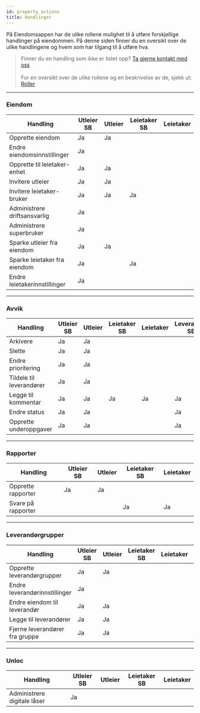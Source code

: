 ```yaml
---
id: property_actions
title: Handlinger
---
```


På Eiendomsappen har de ulike rollene mulighet til å utføre forskjellige handlinger på eiendommen. På denne siden finner du en oversikt over de ulike handlingene og hvem som har tilgang til å utføre hva.


> Finner du en handling som ikke er listet opp? [Ta gjerne kontakt med oss](https://eiendomsappen.com/no/#landing-contact)<br><br>
  For en oversikt over de ulike rollene og en beskrivelse av de, sjekk ut: [Roller](roles)


---

### Eiendom 

| Handling                         | Utleier SB | Utleier | Leietaker SB | Leietaker |
|----------------------------------|------------|---------|--------------|-----------|
| Opprette eiendom                 | Ja         | Ja      |              |           |
| Endre eiendomsinnstillinger      | Ja         |         |              |           |
| Opprette til leietaker-enhet     | Ja         | Ja      |              |           |
| Invitere utleier                 | Ja         | Ja      |              |           |
| Invitere leietaker-bruker        | Ja         | Ja      | Ja           |           |
| Administrere driftsansvarlig     | Ja         |         |              |           |
| Administrere superbruker         | Ja         |         |              |           |
| Sparke utleier fra eiendom       | Ja         | Ja      |              |           |
| Sparke leietaker fra eiendom     | Ja         |         | Ja           |           |
| Endre leietakerinnstillinger     | Ja         |         |              |           |

---

### Avvik 

| Handling                 | Utleier SB | Utleier | Leietaker SB | Leietaker | Leverandør SB | Leverandør | Driftsansvarlig |
|--------------------------|------------|---------|--------------|-----------|----------------|-------------|-----------------|
| Arkivere                 | Ja         | Ja      |              |           |                |             |                 |
| Slette                   | Ja         | Ja      |              |           |                |             |                 |
| Endre prioritering       | Ja         | Ja      |              |           |                |             | Ja              |
| Tildele til leverandører | Ja         | Ja      |              |           |                |             | Ja              |
| Legge til kommentar      | Ja         | Ja      | Ja           | Ja        | Ja             | Ja          | Ja              |
| Endre status             | Ja         | Ja      |              |           | Ja             | Ja          | Ja              |
| Opprette underoppgaver   | Ja         | Ja      |              |           | Ja             | Ja          | Ja              |

---

### Rapporter 

| Handling           | Utleier SB | Utleier | Leietaker SB | Leietaker |
|--------------------|------------|---------|--------------|-----------|
| Opprette rapporter | Ja         | Ja      |              |           |
| Svare på rapporter |            |         | Ja           | Ja        |

---

### Leverandørgrupper 

| Handling                        | Utleier SB | Utleier | Leietaker SB | Leietaker | Leverandør SB | Leverandør |
|---------------------------------|------------|---------|--------------|-----------|----------------|-------------|
| Opprette leverandørgrupper      | Ja         | Ja      |              |           |                |             |
| Endre leverandørinnstillinger   | Ja         |         |              |           | Ja             |             |
| Endre eiendom til leverandør    | Ja         | Ja      |              |           |                |             |
| Legge til leverandører         | Ja         | Ja      |              |           | Ja             |             |
| Fjerne leverandører fra gruppe | Ja         | Ja      |              |           | Ja             |             |

---

### Unloc 

| Handling                    | Utleier SB | Utleier | Leietaker SB | Leietaker |
|-----------------------------|------------|---------|--------------|-----------|
| Administrere digitale låser | Ja         |         |              |           |